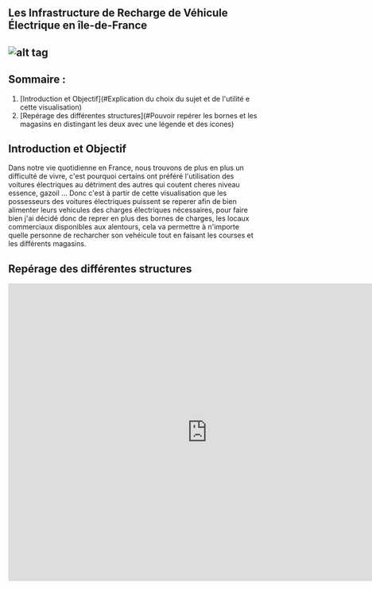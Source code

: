 ## Les Infrastructure de Recharge de Véhicule Électrique en île-de-France 
## ![alt tag](https://static1.caroom.fr/guide/wp-content/uploads/2020/10/temps-recharge-voiture-electrique-1000x484.jpg)
## Sommaire :
1. [Introduction et Objectif](#Explication du choix du sujet et de l'utilité e cette visualisation)
2. [Repérage des différentes structures](#Pouvoir repérer les bornes et les magasins en distingant les deux avec une légende et des icones)


## Introduction et Objectif
  Dans notre vie quotidienne en France, nous trouvons de plus en plus un difficulté de vivre, c'est pourquoi certains ont préféré l'utilisation des voitures électriques au détriment des autres qui coutent cheres niveau essence, gazoil ... 
Donc c'est à partir de cette visualisation que les possesseurs des voitures électriques puissent se reperer afin de bien alimenter leurs vehicules des charges électriques nécessaires, pour faire bien j'ai décidé donc de reprer en plus des bornes de charges, les locaux commerciaux disponibles aux alentours, cela va permettre à n'importe quelle personne de recharcher son vehéicule tout en faisant les courses et les différents magasins.

## Repérage des différentes structures 
<iframe frameborder="0" width="800" height="600" src="https://data.opendatasoft.com/map/embed/irve0/?&static=false&scrollWheelZoom=false"></iframe>
